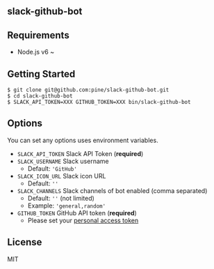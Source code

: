 slack-github-bot
----------------

## Requirements

- Node.js v6 ~

## Getting Started

```
$ git clone git@github.com:pine/slack-github-bot.git
$ cd slack-github-bot
$ SLACK_API_TOKEN=XXX GITHUB_TOKEN=XXX bin/slack-github-bot
```

## Options
You can set any options uses environment variables.

- `SLACK_API_TOKEN` Slack API Token (**required**)
- `SLACK_USERNAME` Slack username
  - Default: `'GitHub'`
- `SLACK_ICON_URL` Slack icon URL
  - Default: `''`
- `SLACK_CHANNELS` Slack channels of bot enabled (comma separated)
  - Default: `''` (not limited)
  - Example: `'general,random'`
- `GITHUB_TOKEN` GitHub API token (**required**)
  - Please set your [personal access token](https://github.com/settings/tokens)

## License

MIT

